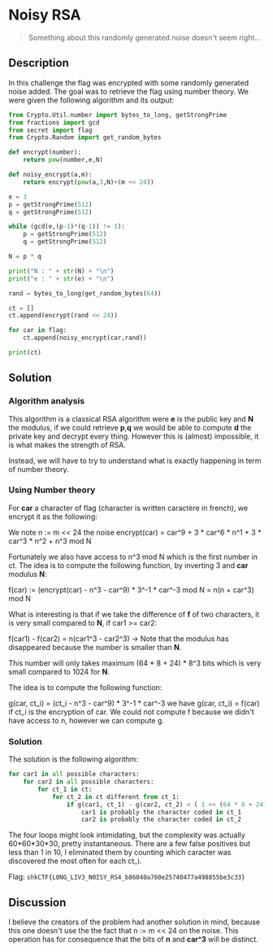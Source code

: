 # Noisy RSA 

> Something about this randomly generated noise doesn't seem right...

## Description

In this challenge the flag was encrypted with some randomly generated noise added. The goal was to retrieve the flag using number theory.
We were given the following algorithm and its output:

```python
from Crypto.Util.number import bytes_to_long, getStrongPrime
from fractions import gcd
from secret import flag
from Crypto.Random import get_random_bytes

def encrypt(number):
	return pow(number,e,N)

def noisy_encrypt(a,m):
	return encrypt(pow(a,3,N)+(m << 24))

e = 3
p = getStrongPrime(512)
q = getStrongPrime(512)

while (gcd(e,(p-1)*(q-1)) != 1):
	p = getStrongPrime(512)
	q = getStrongPrime(512)

N = p * q

print("N : " + str(N) + "\n")
print("e : " + str(e) + "\n")

rand = bytes_to_long(get_random_bytes(64))

ct = []
ct.append(encrypt(rand << 24))

for car in flag:
	ct.append(noisy_encrypt(car,rand))

print(ct)
```

## Solution

### Algorithm analysis

This algorithm is a classical RSA algorithm were **e** is the public key and **N** the modulus, if we could retrieve **p**,**q** we would be able to compute **d** the private key and decrypt every thing. However this is (almost) impossible, it is what makes the strength of RSA.

Instead, we will have to try to understand what is exactly happening in term of number theory.

### Using Number theory

For **car** a character of flag (character is written caractère in french), we encrypt it as the following:

We note n := m << 24 the noise
encrypt(car) = car^9 + 3 \* car^6 \* n^1 + 3 \* car^3 \* n^2 + n^3 mod N

Fortunately we also have access to  n^3 mod N  which is the first number in ct.
The idea is to compute the following function, by inverting 3 and **car** modulus **N**:

f(car) := (encrypt(car)  - n^3 - car^9) \* 3^-1 \* car^-3 mod N = n(n + car^3) mod N

What is interesting is that if we take the difference of **f** of two characters, it is very small compared to **N**, if car1 >= car2:

f(car1) - f(car2) = n(car1^3 - car2^3) -> Note that the modulus has disappeared because the number is smaller than **N**.

This number will only takes maximum (64 \* 8 + 24) \* 8^3 bits which is very small compared to 1024 for **N**.

The idea is to compute the following function:

g(car, ct_i) =  (ct_i  - n^3 - car^9) \* 3^-1 \* car^-3
we have g(car, ct_i) = f(car) if ct_i is the encryption of car. 
We could not compute f because we didn't have access to n, however we can compute g.


### Solution

The solution is the following algorithm:

```python
for car1 in all possible characters:
	for car2 in all possible characters:
		for ct_1 in ct:
			for ct_2 in ct different from ct_1:
				if g(car1, ct_1) - g(car2, ct_2) < ( 1 << (64 * 8 + 24) * 8^3  ):
					car1 is probably the character coded in ct_1
					car2 is probably the character coded in ct_2
```

The four loops might look intimidating, but the complexity was actually 60\*60\*30\*30, pretty instantaneous.
There are a few false positives but less than 1 in 10, I eliminated them by counting which caracter was discovered the most often for each ct_i.

Flag: `shkCTF{L0NG_LIV3_N0ISY_RS4_b86040a760e25740477a498855be3c33}`


## Discussion

I believe the creators of the problem had another solution in mind, because this one doesn't use the the fact that n := m << 24 on the noise. This operation has for consequence that the bits of **n** and **car^3** will be distinct.
